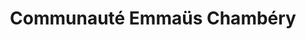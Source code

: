 ---
title: "Communauté Emmaüs Chambéry"
url: /la-motte-servolex/communaute-emmaus-chambery/
shop: charité
---